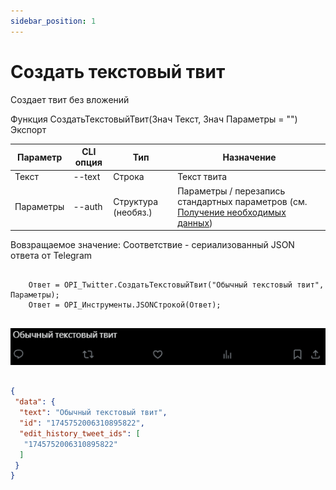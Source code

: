 ```yaml
---
sidebar_position: 1
---
```


# Создать текстовый твит
Создает твит без вложений


Функция СоздатьТекстовыйТвит(Знач Текст, Знач Параметры = "") Экспорт

  | Параметр | CLI опция | Тип | Назначение |
  |-|-|-|-|
  | Текст | --text | Строка | Текст твита |
  | Параметры | --auth | Структура (необяз.) | Параметры / перезапись стандартных параметров (см. [Получение необходимых данных](../)) |
  
  Вовзращаемое значение: Соответствие - сериализованный JSON ответа от Telegram


```bsl title="Пример кода"
	
	Ответ = OPI_Twitter.СоздатьТекстовыйТвит("Обычный текстовый твит", Параметры);
	Ответ = OPI_Инструменты.JSONСтрокой(Ответ);
	
```

![Результат](img/0.png)

```json title="Результат"

{
 "data": {
  "text": "Обычный текстовый твит",
  "id": "1745752006310895822",
  "edit_history_tweet_ids": [
   "1745752006310895822"
  ]
 }
}

```
